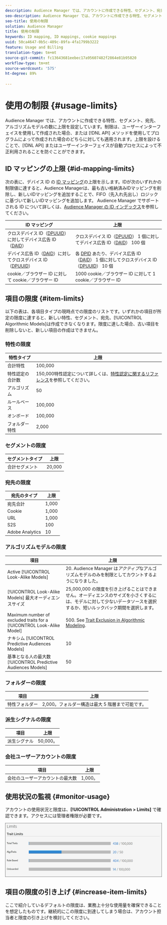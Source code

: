 ```yaml
---
description: Audience Manager では、アカウントに作成できる特性、セグメント、宛先、アルゴリズムモデルの数に上限を設定しています。制限は、ユーザーインターフェイスを使用して作成された場合、または API メソッドを使用してプログラムによって作成された場合のどちらに対しても適用されます。使用制限は、アドビの API やユーザーインターフェイへの不正アクセスを試みる可能性がある自動プロセスから Audience Manager を守るのに役立ちます。
seo-description: Audience Manager では、アカウントに作成できる特性、セグメント、宛先、アルゴリズムモデルの数に上限を設定しています。制限は、ユーザーインターフェイスを使用して作成された場合、または API メソッドを使用してプログラムによって作成された場合のどちらに対しても適用されます。使用制限は、アドビの API やユーザーインターフェイへの不正アクセスを試みる可能性がある自動プロセスから Audience Manager を守るのに役立ちます。
seo-title: 使用の制限
solution: Audience Manager
title: 使用の制限
keywords: ID mapping, ID mappings, cookie mappings
uuid: 50ca4647-0b5c-409c-89fa-4fa1799b3222
feature: Usage and Billing
translation-type: tm+mt
source-git-commit: fc13643681eebec17a95607482f2864e81b95820
workflow-type: tm+mt
source-wordcount: '575'
ht-degree: 89%

---
```



# 使用の制限 {#usage-limits}

Audience Manager では、アカウントに作成できる特性、セグメント、宛先、アルゴリズムモデルの数に上限を設定しています。制限は、ユーザーインターフェイスを使用して作成された場合、または [!DNL API] メソッドを使用してプログラムによって作成された場合のどちらに対しても適用されます。上限を設けることで、[!DNL API] またはユーザーインターフェイスが自動プロセスによって不正利用されることを防ぐことができます。

## ID マッピングの上限 {#id-mapping-limits}

次の表に、デバイス ID の [ID マッピング](../../integration/sending-audience-data/batch-data-transfer-explained/id-sync-http.md)の上限を示します。IDが次のいずれかの制限値に達すると、Audience Managerは、最も古い格納済みIDマッピングを削除し、新しいIDマッピングを追加することで、FIFO（先入れ先出し）ロジックに基づいて新しいIDマッピングを追加します。 Audience Manager でサポートされる ID について詳しくは、[Audience Manager の ID インデックス](../../reference/ids-in-aam.md)を参照してください。

| ID マッピング | 上限 |
|-----------|-------------- |
| クロスデバイス ID（[DPUUID](../../reference/ids-in-aam.md)）に対してデバイス広告 ID（[DAID](../../reference/ids-in-aam.md)） | クロスデバイス ID（[DPUUID](../../reference/ids-in-aam.md)） 1 個に対してデバイス広告 ID（[DAID](../../reference/ids-in-aam.md)） 100 個 |
| デバイス広告 ID（[DAID](../../reference/ids-in-aam.md)）に対してクロスデバイス ID（[DPUUID](../../reference/ids-in-aam.md)） | 各 [DPID](../../reference/ids-in-aam.md) あたり、デバイス広告 ID（[DAID](../../reference/ids-in-aam.md)） 1 個に対してクロスデバイス ID（[DPUUID](../../reference/ids-in-aam.md)） 10 個 |
| cookie／ブラウザー ID に対して cookie／ブラウザー ID | 1000 cookie／ブラウザー ID に対して 1  cookie／ブラウザー ID |

## 項目の限度 {#item-limits}

以下の表は、各項目タイプの現時点での限度のリストです。いずれかの項目が所定の限度に達すると、新しい特性、セグメント、宛先、[!UICONTROL Algorithmic Models]は作成できなくなります。限度に達した場合、古い項目を削除しないと、新しい項目の作成はできません。

### 特性の限度

| 特性タイプ | 上限 |
| -------------------------- | ------------------------------------- |
| 合計特性 | 100,000 |
| 特性認定の合計数 | 150,000特性認定について詳しくは、[特性認定に関するリファレンス](/help/using/features/traits/trait-and-segment-qualification-reference.md#trait-qualification-limit)を参照してください。 |
| アルゴリズム | 50 |
| ルールベース | 100,000 |
| オンボード | 100,000 |
| フォルダー特性 | 2,000 |

### セグメントの限度

| セグメントタイプ | 上限 |
| -------------- | ------------- |
| 合計セグメント | 20,000 |

### 宛先の限度

| 宛先のタイプ | 上限 |
| ------------------ | ------------- |
| 宛先合計 | 1,000 |
| Cookie | 1,000 |
| URL | 1,000 |
| S2S | 100 |
| Adobe Analytics | 10 |

### アルゴリズムモデルの限度

| 項目 | 上限 |
| -------- | ----- |
| Active [!UICONTROL Look-Alike Models] | 20. Audience Manager は&#x200B;*アクティブ*&#x200B;なアルゴリズムモデルのみを制限としてカウントするようになりました。 |
| [!UICONTROL Look-Alike Models] 最大オーディエンスサイズ | 25,000,000  の限度を引き上げることはできません。オーディエンスのサイズを小さくするには、モデルに対して少ないデータソースを選択するか、短いルックバック期間を選択します。 |
| Maximum number of excluded traits for a [!UICONTROL Look-Alike Model] | 500. See [Trait Exclusion in Algorithmic Modeling](/help/using/features/algorithmic-models/trait-exclusion-algo-models.md). |
| ナキシム [!UICONTROL Predictive Audiences Models] | 10 |
| 基準となる人の最大数 [!UICONTROL Predictive Audiences Models] | 50 |

### フォルダーの限度

| 項目 | 上限 |
| ------------- | ------------------ |
| 特性フォルダー | 2,000。フォルダー構造は最大 5 階層まで可能です。 |

### 派生シグナルの限度

| 項目 | 上限 |
| --------------- | ------------- |
| 派生シグナル | 50,000。 |

### 会社ユーザーアカウントの限度

| 項目 | 上限 |
| ----------- | ------------- |
| 会社のユーザーアカウントの最大数 | 1,000。 |

## 使用状況の監視 {#monitor-usage}

アカウントの使用状況と限度は、**[!UICONTROL Administration > Limits]** で確認できます。アクセスには管理者権限が必要です。

![使用限度の画像](assets/usage-limits.png)

## 項目の限度の引き上げ {#increase-item-limits}

ここで紹介しているデフォルトの限度は、業務上十分な使用量を確保できることを想定したものです。継続的にこの限度に到達してしまう場合は、アカウント担当者と限度の引き上げを検討してください。
